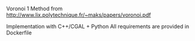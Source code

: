 Voronoi 1 Method from http://www.lix.polytechnique.fr/~maks/papers/voronoi.pdf

Implementation with C++/CGAL + Python 
All requirements are provided in Dockerfile

